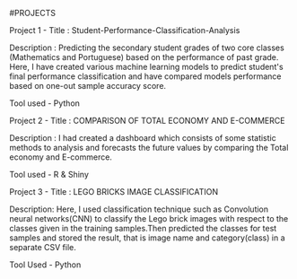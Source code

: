 #PROJECTS

Project 1 - Title : Student-Performance-Classification-Analysis

Description :
  Predicting the secondary student grades of two core classes (Mathematics and Portuguese) based on the
  performance of past grade. Here, I have created various machine learning models to predict student's final
  performance classification and have compared models performance based on one-out sample accuracy
  score.
 
 Tool used - Python
 
 Project 2 - Title : COMPARISON OF TOTAL ECONOMY AND E-COMMERCE

Description :
  I had created a dashboard which consists of some statistic methods to analysis and forecasts the future
  values by comparing the Total economy and E-commerce.
  
  Tool used - R & Shiny
  
  Project 3 - Title : LEGO BRICKS IMAGE CLASSIFICATION
  
  Description:
    Here, I used classification technique such as Convolution neural networks(CNN) to classify the Lego brick
images with respect to the classes given in the training samples.Then predicted the classes for test
samples and stored the result, that is image name and category(class) in a separate CSV file.

Tool Used - Python
